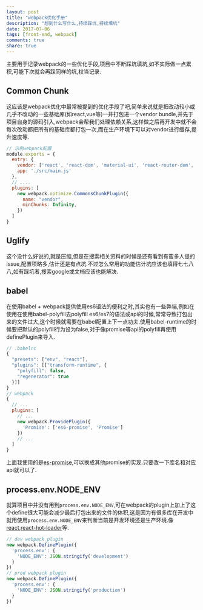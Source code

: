 ```yaml
---
layout: post
title: "webpack优化手册"
description: "想到什么写什么,持续踩坑,持续填坑"
date: 2017-07-06
tags: [front-end, webpack]
comments: true
share: true
---
```


主要用于记录webpack的一些优化手段,项目中不断踩坑填坑,如不实际做一点累积,可能下次就会再踩同样的坑,权当记录.

## Common Chunk

这应该是webpack优化中最常被提到的优化手段了吧,简单来说就是把改动较小或几乎不改动的一些基础库(如react,vue等)一并打包进一个vendor bundle,并先于项目自身的源码引入,webpack会帮我们处理依赖关系,这样做之后再开发中就不会每次改动都把所有的基础库都打包一次,而在生产环境下可以对vendor进行缓存,提升速度等.

```js
// 示例webpack配置
module.exports = {
  entry: {
    vendor: ['react', 'react-dom', 'material-ui', 'react-router-dom', 'react-tap-event-plugin', 'react-hot-loader/patch'],
    app: './src/main.js'
  },
  // ....
  plugins: [
    new webpack.optimize.CommonsChunkPlugin({
      name: "vendor",
      minChunks: Infinity,
    })
  ]
}
```

## Uglify

这个没什么好说的,就是压缩,但是在搜索相关资料的时候是还有看到有蛮多人提的issue,配置项略多,估计还是有点坑.不过怎么常用的功能估计坑应该也填得七七八八,如有踩坑者,搜索google或文档应该也能解决.

## babel

在使用babel + webpack提供使用es6语法的便利之时,其实也有一些弊端,例如在使用在使用babel-polyfill去polyfill es6/es7的语法或api的时候,常常导致打包出来的文件过大,这个时候就需要在babel配置上下一点功夫.使用babel-runtime的时候要把默认的polyfill行为设为false,对于像promise等api的polyfill再使用definePlugin来导入.

```js
// .babelrc
{
  "presets": ["env", "react"],
  "plugins": [["transform-runtime", {
    "polyfill": false,
    "regenerator": true
  }]]
}
// webpack
{
  // ...
  plugins: [
    // ...
    new webpack.ProvidePlugin({
      'Promise': ['es6-promise', 'Promise']
    })
    // ...
  ]
}
```

上面我使用的是[es-promise](https://github.com/stefanpenner/es6-promise),可以换成其他promise的实现.只要改一下库名和对应api就可以了.

## process.env.NODE_ENV

就算项目中并没有用到`process.env.NODE_ENV`,可在webpack的plugin上加上了这个define很大可能会减少最后打包出来的文件的体积,这是因为有很多库在开发中就用使用`process.env.NODE_ENV`来判断当前是开发环境还是生产环境.像[react](https://github.com/facebook/react/blob/4b2eac3de7e1dbf5c2dd742fd9989974a83972cb/packages/react-dom/index.js#L3),[react-hot-loader](https://github.com/gaearon/react-hot-loader/blob/9146001a9e8f076ad36669daa3c2bcdfb1631905/src/AppContainer.js#L5)等.

```js
// dev webpack plugin
new webpack.DefinePlugin({
  'process.env': {
    'NODE_ENV': JSON.stringify('development')
  }
})
// prod webpack plugin
new webpack.DefinePlugin({
  'process.env': {
    'NODE_ENV': JSON.stringify('production')
  }
})
```
